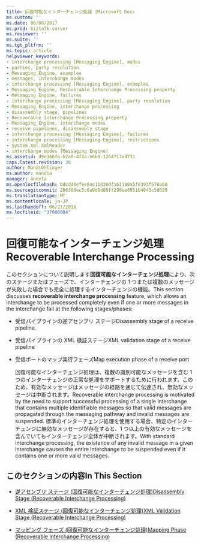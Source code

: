 ```yaml
---
title: 回復可能なインターチェンジ処理 |Microsoft Docs
ms.custom: ''
ms.date: 06/08/2017
ms.prod: biztalk-server
ms.reviewer: ''
ms.suite: ''
ms.tgt_pltfrm: ''
ms.topic: article
helpviewer_keywords:
- interchange processing [Messaging Engine], modes
- parties, party resolution
- Messaging Engine, examples
- messages, interchange modes
- interchange processing [Messaging Engine], examples
- Messaging Engine, Recoverable Interchange Processing property
- Messaging Engine, failures
- interchange processing [Messaging Engine], party resolution
- Messaging Engine, interchange processing
- disassembly stage, pipelines
- Recoverable Interchange Processing property
- Messaging Engine, interchange modes
- receive pipelines, disassembly stage
- interchange processing [Messaging Engine], failures
- interchange processing [Messaging Engine], restrictions
- System.Xml.XmlReader
- interchange modes [Messaging Engine]
ms.assetid: d9e366fe-b2a0-4f1a-b6b9-1264717e4731
caps.latest.revision: 30
author: MandiOhlinger
ms.author: mandia
manager: anneta
ms.openlocfilehash: bdcd48efee84c1bd36df161180a5fe393f570a60
ms.sourcegitcommit: 266308ec5c6a9d8d80ff298ee6051b4843c5d626
ms.translationtype: MT
ms.contentlocale: ja-JP
ms.lasthandoff: 06/27/2018
ms.locfileid: "37000884"
---
```

# <a name="recoverable-interchange-processing"></a><span data-ttu-id="a5d61-102">回復可能なインターチェンジ処理</span><span class="sxs-lookup"><span data-stu-id="a5d61-102">Recoverable Interchange Processing</span></span>
<span data-ttu-id="a5d61-103">このセクションについて説明します**回復可能なインターチェンジ処理**により、次のステージまたはフェーズで、インターチェンジの 1 つまたは複数のメッセージが失敗した場合でも完全に処理するインターチェンジの機能。</span><span class="sxs-lookup"><span data-stu-id="a5d61-103">This section discusses **recoverable interchange processing** feature, which allows an interchange to be processed completely even if one or more messages in the interchange fail at the following stages/phases:</span></span>  
  
- <span data-ttu-id="a5d61-104">受信パイプラインの逆アセンブリ ステージ</span><span class="sxs-lookup"><span data-stu-id="a5d61-104">Disassembly stage of a receive pipeline</span></span>  
  
- <span data-ttu-id="a5d61-105">受信パイプラインの XML 検証ステージ</span><span class="sxs-lookup"><span data-stu-id="a5d61-105">XML validation stage of a receive pipeline</span></span>  
  
- <span data-ttu-id="a5d61-106">受信ポートのマップ実行フェーズ</span><span class="sxs-lookup"><span data-stu-id="a5d61-106">Map execution phase of a receive port</span></span>  
  
  <span data-ttu-id="a5d61-107">回復可能なインターチェンジ処理は、複数の識別可能なメッセージを含む 1 つのインターチェンジの正常な処理をサポートするために行われます。このため、有効なメッセージはメッセージの経路を通じて伝達され、無効なメッセージは中断されます。</span><span class="sxs-lookup"><span data-stu-id="a5d61-107">Recoverable interchange processing is motivated by the need to support successful processing of a single interchange that contains multiple identifiable messages so that valid messages are propagated through the messaging pathway and invalid messages are suspended.</span></span> <span data-ttu-id="a5d61-108">標準のインターチェンジ処理を使用する場合、特定のインターチェンジに無効なメッセージが存在すると、1 つ以上の有効なメッセージを含んでいてもインターチェンジ全体が中断されます。</span><span class="sxs-lookup"><span data-stu-id="a5d61-108">With standard interchange processing, the existence of any invalid message in a given interchange causes the entire interchange to be suspended even if it contains one or more valid messages.</span></span>  
  
## <a name="in-this-section"></a><span data-ttu-id="a5d61-109">このセクションの内容</span><span class="sxs-lookup"><span data-stu-id="a5d61-109">In This Section</span></span>  
  
-   [<span data-ttu-id="a5d61-110">逆アセンブリ ステージ (回復可能なインターチェンジ処理)</span><span class="sxs-lookup"><span data-stu-id="a5d61-110">Disassembly Stage (Recoverable Interchange Processing)</span></span>](../core/disassembly-stage-recoverable-interchange-processing.md)  
  
-   [<span data-ttu-id="a5d61-111">XML 検証ステージ (回復可能なインターチェンジ処理)</span><span class="sxs-lookup"><span data-stu-id="a5d61-111">XML Validation Stage (Recoverable Interchange Processing)</span></span>](../core/xml-validation-stage-recoverable-interchange-processing.md)  
  
-   [<span data-ttu-id="a5d61-112">マッピング フェーズ (回復可能なインターチェンジ処理)</span><span class="sxs-lookup"><span data-stu-id="a5d61-112">Mapping Phase (Recoverable Interchange Processing)</span></span>](../core/mapping-phase-recoverable-interchange-processing.md)